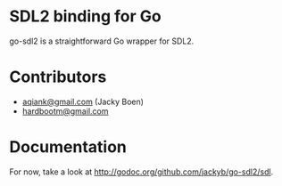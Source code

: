 SDL2 binding for Go
===================
go-sdl2 is a straightforward Go wrapper for SDL2.

Contributors
============
* aqiank@gmail.com (Jacky Boen)
* hardbootm@gmail.com

Documentation
=============
For now, take a look at http://godoc.org/github.com/jackyb/go-sdl2/sdl.
